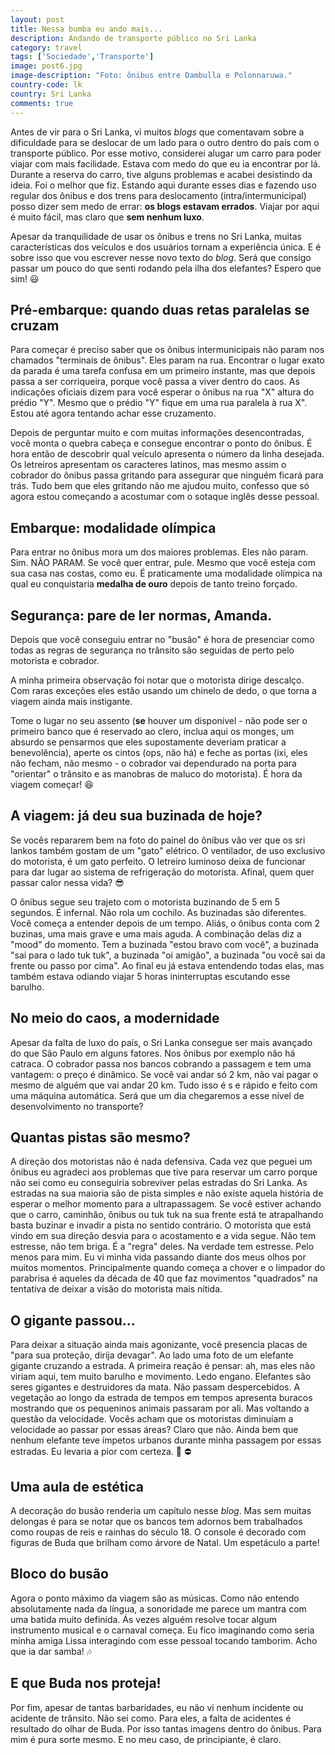 ```yaml
---
layout: post
title: Nessa bumba eu ando mais...
description: Andando de transporte público no Sri Lanka
category: travel
tags: ['Sociedade','Transporte']
image: post6.jpg
image-description: "Foto: ônibus entre Dambulla e Polonnaruwa."
country-code: lk
country: Sri Lanka
comments: true
---
```


Antes de vir para o Sri Lanka, vi muitos *blogs* que comentavam sobre a dificuldade para se deslocar de um lado para o outro dentro do país com o transporte público. Por esse motivo, considerei alugar um carro para poder viajar com mais facilidade. Estava com medo do que eu ia encontrar por lá. Durante a reserva do carro, tive alguns problemas e acabei desistindo da ideia. Foi o melhor que fiz. Estando aqui durante esses dias e fazendo uso regular dos ônibus e dos trens para deslocamento (intra/intermunicipal) posso dizer sem medo de errar: __os blogs estavam errados__. Viajar por aqui é muito fácil, mas claro que __sem nenhum luxo__. 

Apesar da tranquilidade de usar os ônibus e trens no Sri Lanka, muitas características dos veículos e dos usuários tornam a experiência única. E é sobre isso que vou escrever nesse novo texto do *blog*. Será que consigo passar um pouco do que senti rodando pela ilha dos elefantes? Espero que sim! :smiley:

## Pré-embarque: quando duas retas paralelas se cruzam

Para começar é preciso saber que os ônibus intermunicipais não param nos chamados "terminais de ônibus". Eles param na rua. Encontrar o lugar exato da parada é uma tarefa confusa em um primeiro instante, mas que depois passa a ser corriqueira, porque você passa a viver dentro do caos. As indicações oficiais dizem para você esperar o ônibus na rua "X" altura do prédio "Y". Mesmo que o prédio "Y" fique em uma rua paralela à rua X". Estou até agora tentando achar esse cruzamento.

Depois de perguntar muito e com muitas informações desencontradas,  você monta o quebra cabeça e consegue encontrar o ponto do ônibus. É hora então de descobrir qual veículo apresenta o número da linha desejada. Os letreiros apresentam os caracteres latinos, mas mesmo assim o cobrador do ônibus passa gritando para assegurar que ninguém ficará para trás. Tudo bem que eles gritando não me ajudou muito, confesso que só agora estou começando a acostumar com o sotaque inglês desse pessoal.

## Embarque: modalidade olímpica

Para entrar no ônibus mora um dos maiores problemas. Eles não param. Sim. NÃO PARAM. Se você quer entrar, pule. Mesmo que você esteja com sua casa nas costas, como eu. É praticamente uma modalidade olímpica na qual eu conquistaria __medalha de ouro__ depois de tanto treino forçado.

## Segurança: pare de ler normas, Amanda.

Depois que você conseguiu entrar no "busão" é hora de presenciar como todas as regras de segurança no trânsito são seguidas de perto pelo motorista e cobrador.

A minha primeira observação foi notar que o motorista dirige descalço. Com raras exceções eles estão usando um chinelo de dedo, o que torna a viagem ainda mais instigante. 

Tome o lugar no seu assento (__se__ houver um disponível - não pode ser o primeiro banco que é reservado ao clero, inclua aqui os monges, um absurdo se pensarmos que eles supostamente deveriam praticar a benevolência), aperte os cintos (ops, não há) e feche as portas (ixi, eles não fecham, não mesmo - o cobrador vai dependurado na porta para "orientar" o trânsito e as manobras de maluco do motorista). É hora da viagem começar! :laughing:

## A viagem: já deu sua buzinada de hoje?

Se vocês repararem bem na foto do painel do ônibus vão ver que os sri lankos também gostam de um "gato" elétrico. O ventilador, de uso exclusivo do motorista, é um gato perfeito. O letreiro luminoso deixa de funcionar para dar lugar ao sistema de refrigeração do motorista. Afinal, quem quer passar calor nessa vida? :sunglasses:

O ônibus segue seu trajeto com o motorista buzinando de 5 em 5 segundos. É infernal. Não rola um cochilo. As buzinadas são diferentes. Você começa a entender depois de um tempo. Aliás, o ônibus conta com 2 buzinas, uma mais grave e uma mais aguda. A combinação delas diz a "mood" do momento. Tem a buzinada "estou bravo com você", a buzinada "sai para o lado tuk tuk", a buzinada "oi amigão", a buzinada "ou você sai da frente ou passo por cima".  Ao final eu já estava entendendo todas elas, mas também estava odiando viajar 5 horas ininterruptas escutando esse barulho.

## No meio do caos, a modernidade

Apesar da falta de luxo do país, o Sri Lanka consegue ser mais avançado do que São Paulo em alguns fatores. Nos ônibus por exemplo não há catraca. O cobrador passa nos bancos cobrando a passagem e tem uma vantagem: o preço é dinâmico. Se você vai andar só 2 km, não vai pagar o mesmo de alguém que vai andar 20 km. Tudo isso é 
s e rápido e  feito com uma máquina automática. Será que um dia chegaremos a esse nível de desenvolvimento no transporte?

## Quantas pistas são mesmo?

A direção dos motoristas não é nada defensiva. Cada vez que peguei um ônibus eu agradeci aos problemas que tive para reservar um carro porque não sei como eu conseguiria sobreviver pelas estradas do Sri Lanka. As estradas na sua maioria são de pista simples e não existe aquela história de esperar o melhor momento para a ultrapassagem. Se você estiver achando que o carro, caminhão, ônibus ou tuk tuk na sua frente está te atrapalhando basta buzinar e invadir a pista no sentido contrário. O motorista que está vindo em sua direção desvia para o acostamento e a vida segue. Não tem estresse, não tem briga. É a "regra" deles. Na verdade tem estresse. Pelo menos para mim. Eu vi minha vida passando diante dos meus olhos por muitos momentos. Principalmente quando começa a chover e o limpador do parabrisa é aqueles da década de 40 que faz movimentos "quadrados" na tentativa de deixar a visão do motorista mais nítida.

## O gigante passou...

Para deixar a situação ainda mais agonizante, você presencia placas de "para sua proteção, dirija devagar". Ao lado uma foto de um elefante gigante cruzando a estrada. A primeira reação é pensar: ah, mas eles não viriam aqui, tem muito barulho e movimento. Ledo engano. Elefantes são seres gigantes e destruidores da mata. Não passam despercebidos. A vegetação ao longo da estrada de tempos em tempos apresenta buracos mostrando que os pequeninos animais passaram por ali. Mas voltando a questão da velocidade. Vocês acham que os motoristas diminuíam a velocidade ao passar por essas áreas? Claro que não. Ainda bem que nenhum elefante teve ímpetos urbanos durante minha passagem por essas estradas. Eu levaria a pior com certeza. :elephant: :no_entry:

## Uma aula de estética

A decoração do busão renderia um capítulo nesse *blog*. Mas sem muitas delongas é para se notar que os bancos tem adornos bem trabalhados como roupas de reis e rainhas do século 18. O console é decorado com figuras de Buda que brilham como árvore de Natal. Um espetáculo a parte! 

## Bloco do busão

Agora o ponto máximo da viagem são as músicas. Como não entendo absolutamente nada da língua, a sonoridade me parece um mantra com uma batida muito definida. Ás vezes alguém resolve tocar algum instrumento musical e o carnaval começa. Eu fico imaginando como seria minha amiga Lissa interagindo com esse pessoal tocando tamborim. Acho que ia dar samba! :notes:

## E que Buda nos proteja!

Por fim, apesar de tantas barbaridades, eu não vi nenhum incidente ou acidente de trânsito. Não sei como. Para eles, a falta de acidentes é resultado do olhar de Buda. Por isso tantas imagens dentro do ônibus. Para mim é pura sorte mesmo. E no meu caso, de principiante, é claro.
